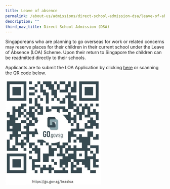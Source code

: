 ```yaml
---
title: Leave of absence
permalink: /about-us/admissions/direct-school-admission-dsa/leave-of-absence/
description: ""
third_nav_title: Direct School Admission (DSA)
---
```

Singaporeans who are planning to go overseas for work or related concerns may reserve places for their children in their current school under the Leave of Absence (LOA) Scheme. Upon their return to Singapore the children can be readmitted directly to their schools.

 Applicants are to submit the LOA Application by clicking [here](https://form.gov.sg/#!/60b9c1674d466200116f50d7) or scanning the QR code below.
 
 <img src="/images/LOA%20QR%20code.jpg" 
     style="width:60%">